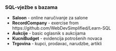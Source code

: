 <h3>SQL-vježbe s bazama</h3>

<ul>
<li><b>Saloon</b> - online naručivanje za salone</li>
<li><b>RecordCompany</b> - exercise from https://github.com/WebDevSimplified/Learn-SQL</li>
<li><b>Aukcije</b> - basic oglasnik s aukcijama</li>
<li><b>KucniBudget</b> - evidencija potrošenih novaca</li>
<li><b>Trgovina</b> - kupci, prodavac, narudzbe, artikli</li> 
</ul>
